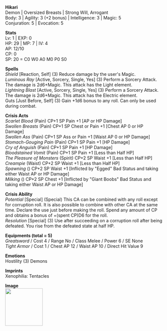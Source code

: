 
**Hikari** \
Demon | Oversized Breasts | Strong Will, Arrogant \
Body: 3 | Agility: 3 (+2 bonus) | Intelligence: 3 | Magic: 5 \
Conjuration: 5 | Evocation: 5

**Stats** \
Lv: 1 | EXP: 0 \
HP: 29 | MP: 7 | IV: 4 \
AP: 12/10 \
CP: 0 \
SP: 20 = C0 W0 A0 M0 P0 S0

**Spells** \
_Shield_ [Reaction, Self] (3) Reduce damage by the user's Magic. \
_Luminous Ray_ [Active, Sorcery, Single, Yes] (3) Perform a Sorcery Attack. The damage is 2d6+Magic. This attack has the Light element. \
_Lightning Blast_ [Active, Sorcery, Single, Yes] (3) Perform a Sorcery Attack. The damage is 2d6+Magic. This attack has the Electric element. \
Guts [Just Before, Self] (3) Gain +1d6 bonus to any roll. Can only be used during combat.

**Crisis Acts** \
_Scarlet Blood_ (Pain) CP+1 SP Pain +1 [AP or HP Damage] \
_Swollen Breasts_ (Pain) CP+1 SP Chest or Pain +1 [Chest AP 0 or HP Damage] \
_Swollen Ass_ (Pain) CP+1 SP Ass or Pain +1 [Waist AP 0 or HP Damage] \
_Stomach-Gouging Pain_ (Pain) CP+1 SP Pain +1 [HP Damage] \
_Cry of Anguish_ (Pain) CP+1 SP Pain +1 [HP Damage] \
_Bloodstained Vomit_ (Pain) CP+1 SP Pain +1 [Less than Half HP] \
_The Pleasure of Monsters_ (Spirit) CP+2 SP Waist +1 [Less than Half HP] \
_Creampie_ (Waist) CP+2 SP Waist +1 [Less than Half HP] \
_Spawning_ () CP+2 SP Waist +1 [Inflicted by "Egged" Bad Status and taking either Waist AP or HP Damage] \
_Milking_ () CP+2 SP Chest +1 [Inflicted by "Giant Boobs" Bad Status and taking either Waist AP or HP Damage] 

**Crisis Ability** \
_Potential_ [Special] (Special) This CA can be combined with any roll except for corruption roll. It is also possible to combine with other CA at the same time. Declare the use just before making the roll. Spend any amount of CP and obtains a bonus of +(spent CP)D6 for the roll. \
_Resolution_ [Special] (3) Use after succeeding on a corruption roll after being defeated. You rise from the defeated state at half HP.

**Equipments (total = 5)** \
_Greatsword_ / Cost 4 / Range No / Class Melee / Power 6 / SE None \
_Tight Armor_ / Cost 1 / Chest AP 12 / Waist AP 10 / Direct Hit Value 9

**Emotions** \
Hostility (3) Demons

**Imprints** \
Xenophilia: Tentacles

**Image** \
<img src="https://i.imgur.com/xIsd6F3.jpg" width="120">

